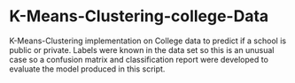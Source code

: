 # K-Means-Clustering-college-Data
K-Means-Clustering implementation on College data to predict if a school is public or private.  Labels were known in the data set so this is an unusual case so a confusion matrix and classification report were developed to evaluate the model produced in this script.
